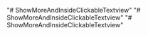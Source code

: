 "# ShowMoreAndInsideClickableTextview" 
"# ShowMoreAndInsideClickableTextview" 
"# ShowMoreAndInsideClickableTextview" 
